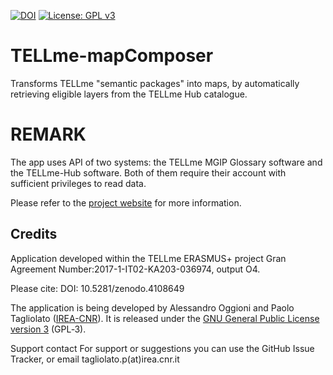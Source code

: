 [![DOI](https://zenodo.org/badge/DOI/10.5281/zenodo.4108649.svg)](https://doi.org/10.5281/zenodo.4108649)
[![License: GPL v3](https://img.shields.io/badge/License-GPL%20v3-blue.svg)](http://www.gnu.org/licenses/gpl-3.0)

TELLme-mapComposer
==================

Transforms TELLme "semantic packages" into maps, by automatically retrieving eligible layers from the TELLme Hub catalogue.

# REMARK
The app uses API of two systems: the TELLme MGIP Glossary software and the TELLme-Hub software.
Both of them require their account with sufficient privileges to read data.

Please refer to the [project website](https://www.tellme.online/) for more information.

## Credits
Application developed within the TELLme ERASMUS+ project Gran Agreement Number:2017-1-IT02-KA203-036974, output O4.

Please cite: DOI: 10.5281/zenodo.4108649

The application is being developed by Alessandro Oggioni and Paolo Tagliolato ([IREA-CNR](http://www.irea.cnr.it)). It is released under the [GNU General Public License version 3](https://www.gnu.org/licenses/gpl-3.0.html) (GPL‑3).


Support contact
For support or suggestions you can use the GitHub Issue Tracker, or email tagliolato.p(at)irea.cnr.it
